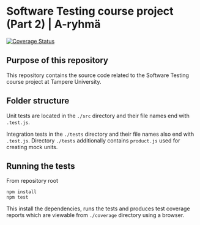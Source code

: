 # Software Testing course project (Part 2) | A-ryhmä

[![Coverage Status](https://coveralls.io/repos/github/toivosnare/COMP.SE.200-2021-2022-1/badge.svg?branch=main)](https://coveralls.io/github/toivosnare/COMP.SE.200-2021-2022-1?branch=main)

## Purpose of this repository

This repository contains the source code related to the Software Testing course project at Tampere University.

## Folder structure

Unit tests are located in the `./src` directory and their file names end with `.test.js`.

Integration tests in the `./tests` directory and their file names also end with `.test.js`. Directory `./tests` additionally contains `product.js` used for creating mock units.

## Running the tests

From repository root
```
npm install
npm test
```

This install the dependencies, runs the tests and produces test coverage reports which are viewable from `./coverage` directory using a browser.
